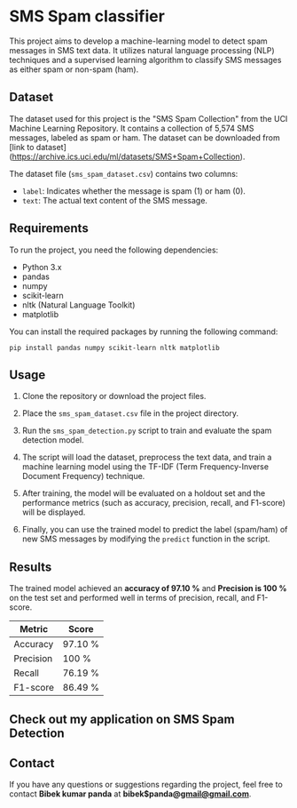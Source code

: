 # SMS Spam classifier 

This project aims to develop a machine-learning model to detect spam messages in SMS text data. It utilizes natural language processing (NLP) techniques and a supervised learning algorithm to classify SMS messages as either spam or non-spam (ham).

## Dataset

The dataset used for this project is the "SMS Spam Collection" from the UCI Machine Learning Repository. It contains a collection of 5,574 SMS messages, labeled as spam or ham. The dataset can be downloaded from [link to dataset] (https://archive.ics.uci.edu/ml/datasets/SMS+Spam+Collection).

The dataset file (`sms_spam_dataset.csv`) contains two columns:
- `label`: Indicates whether the message is spam (1) or ham (0).
- `text`: The actual text content of the SMS message.

## Requirements

To run the project, you need the following dependencies:
- Python 3.x
- pandas
- numpy
- scikit-learn
- nltk (Natural Language Toolkit)
- matplotlib

You can install the required packages by running the following command:

```
pip install pandas numpy scikit-learn nltk matplotlib
```

## Usage

1. Clone the repository or download the project files.

2. Place the `sms_spam_dataset.csv` file in the project directory.

3. Run the `sms_spam_detection.py` script to train and evaluate the spam detection model.

4. The script will load the dataset, preprocess the text data, and train a machine learning model using the TF-IDF (Term Frequency-Inverse Document Frequency) technique.

5. After training, the model will be evaluated on a holdout set and the performance metrics (such as accuracy, precision, recall, and F1-score) will be displayed.

6. Finally, you can use the trained model to predict the label (spam/ham) of new SMS messages by modifying the `predict` function in the script.


## Results

The trained model achieved an **accuracy of 97.10 %** and **Precision is 100 %** on the test set and performed well in terms of precision, recall, and F1-score.

| Metric     | Score |
|------------|-------|
| Accuracy   | 97.10 %   |
| Precision | 100 %   |
| Recall     | 76.19 %   |
| F1-score   | 86.49 %   |

## Check out my application on SMS Spam Detection

## Contact

If you have any questions or suggestions regarding the project, feel free to contact **Bibek kumar panda** at **bibek$panda@gmail@gmail.com**.
